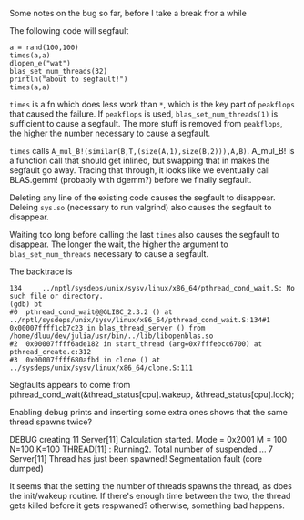 Some notes on the bug so far, before I take a break fror a while

The following code will segfault
~~~
a = rand(100,100)
times(a,a)
dlopen_e("wat")
blas_set_num_threads(32)
println("about to segfault!")
times(a,a)
~~~

`times` is a fn which does less work than `*`, which is the key part of `peakflops` that caused the failure. If `peakflops` is used, `blas_set_num_threads(1)` is sufficient to cause a segfault. The more stuff is removed from `peakflops`, the higher the number necessary to cause a segfault. 

`times` calls `A_mul_B!(similar(B,T,(size(A,1),size(B,2))),A,B)`. A_mul_B! is a function call that should get inlined, but swapping that in makes the segfault go away. Tracing that through, it looks like we eventually call BLAS.gemm! (probably with dgemm?) before we finally segfault.

Deleting any line of the existing code causes the segfault to disappear. Deleing `sys.so` (necessary to run valgrind) also causes the segfault to disappear.

Waiting too long before calling the last `times` also causes the segfault to disappear. The longer the wait, the higher the argument to `blas_set_num_threads` necessary to cause a segfault.

The backtrace is
~~~
134     ../nptl/sysdeps/unix/sysv/linux/x86_64/pthread_cond_wait.S: No such file or directory.
(gdb) bt
#0  pthread_cond_wait@@GLIBC_2.3.2 () at ../nptl/sysdeps/unix/sysv/linux/x86_64/pthread_cond_wait.S:134#1  0x00007ffff1cb7c23 in blas_thread_server () from /home/dluu/dev/julia/usr/bin/../lib/libopenblas.so
#2  0x00007ffff6ade182 in start_thread (arg=0x7fffebcc6700) at pthread_create.c:312
#3  0x00007ffff680afbd in clone () at ../sysdeps/unix/sysv/linux/x86_64/clone.S:111
~~~

Segfaults appears to come from 
pthread_cond_wait(&thread_status[cpu].wakeup, &thread_status[cpu].lock);

Enabling debug prints and inserting some extra ones shows that the same thread spawns twice?

DEBUG creating 11
Server[11] Calculation started.  Mode = 0x2001 M = 100 N=100 K=100
THREAD[11] : Running2.
Total number of suspended ... 7
Server[11] Thread has just been spawned!
Segmentation fault (core dumped)

It seems that the setting the number of threads spawns the thread, as does the init/wakeup routine. If there's enough time between the two, the thread gets killed before it gets respwaned? otherwise, something bad happens.
